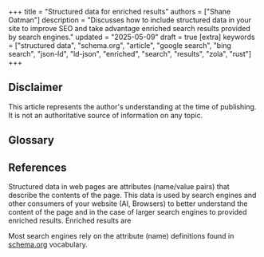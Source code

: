+++
title = "Structured data for enriched results"
authors = ["Shane Oatman"]
description = "Discusses how to include structured data in your site to improve SEO and take advantage enriched search results provided by search engines."
updated = "2025-05-09"
draft = true
[extra]
keywords = ["structured data", "schema.org", "article", "google search", "bing search", "json-ld", "ld-json", "enriched", "search", "results", "zola", "rust"]
+++

## Disclaimer

This article represents the author's understanding at the time of publishing.  It is not an authoritative source of information on any topic.

## Glossary
## References

Structured data in web pages are attributes (name/value pairs) that describe the contents of the page.  This data is used by search engines and other consumers of your website (AI, Browsers) to better understand the content of the page and in the case of larger search engines to provided enriched results.  Enriched results are

Most search engines rely on the attribute (name) definitions found in [schema.org](https://schema.org/) vocabulary.
